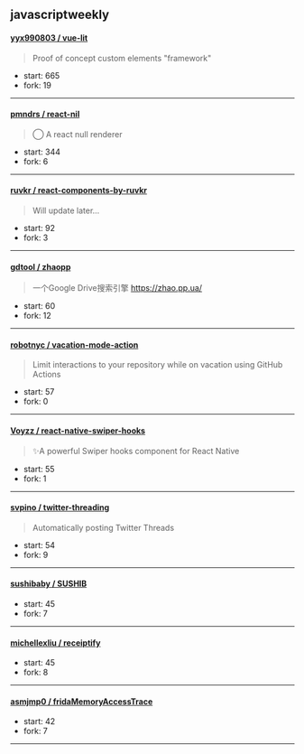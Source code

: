 ## javascriptweekly

#### [yyx990803 / vue-lit](https://github.com/yyx990803/vue-lit)

> Proof of concept custom elements "framework"

+ start: 665
+ fork: 19

----


#### [pmndrs / react-nil](https://github.com/pmndrs/react-nil)

> ⃝ A react null renderer

+ start: 344
+ fork: 6

----


#### [ruvkr / react-components-by-ruvkr](https://github.com/ruvkr/react-components-by-ruvkr)

> Will update later...

+ start: 92
+ fork: 3

----


#### [gdtool / zhaopp](https://github.com/gdtool/zhaopp)

> 一个Google Drive搜索引擎 https://zhao.pp.ua/

+ start: 60
+ fork: 12

----


#### [robotnyc / vacation-mode-action](https://github.com/robotnyc/vacation-mode-action)

> Limit interactions to your repository while on vacation using GitHub Actions

+ start: 57
+ fork: 0

----


#### [Voyzz / react-native-swiper-hooks](https://github.com/Voyzz/react-native-swiper-hooks)

> ✨A powerful Swiper hooks component for React Native

+ start: 55
+ fork: 1

----


#### [svpino / twitter-threading](https://github.com/svpino/twitter-threading)

> Automatically posting Twitter Threads

+ start: 54
+ fork: 9

----


#### [sushibaby / SUSHIB](https://github.com/sushibaby/SUSHIB)

> 

+ start: 45
+ fork: 7

----


#### [michellexliu / receiptify](https://github.com/michellexliu/receiptify)

> 

+ start: 45
+ fork: 8

----


#### [asmjmp0 / fridaMemoryAccessTrace](https://github.com/asmjmp0/fridaMemoryAccessTrace)

> 

+ start: 42
+ fork: 7

----

